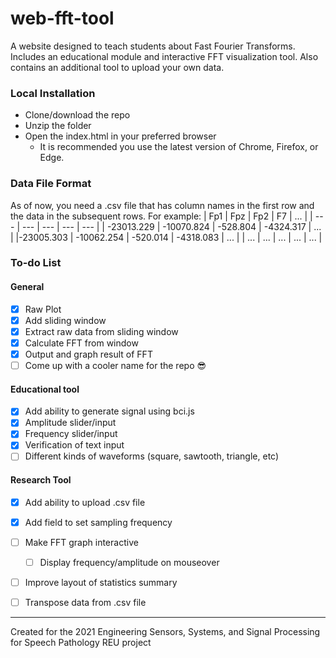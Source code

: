 # web-fft-tool
A website designed to teach students about Fast Fourier Transforms. Includes an educational module and interactive FFT visualization tool. Also contains an additional tool to upload your own data.

### Local Installation
- Clone/download the repo
- Unzip the folder
- Open the index.html in your preferred browser
  - It is recommended you use the latest version of Chrome, Firefox, or Edge.

### Data File Format
As of now, you need a .csv file that has column names in the first row and the data in the subsequent rows.
For example: 
| Fp1 | Fpz | Fp2 | F7  | ... |
| --- | --- | --- | --- | --- |
| -23013.229 | -10070.824 | -528.804 | -4324.317 | ... |
|-23005.303 | -10062.254 | -520.014 | -4318.083 | ... |
| ... | ... | ... | ... | ... |

### To-do List
#### General
- [x] Raw Plot
- [x] Add sliding window
- [x] Extract raw data from sliding window
- [x] Calculate FFT from window
- [x] Output and graph result of FFT
- [ ] Come up with a cooler name for the repo :sunglasses:
#### Educational tool
- [x] Add ability to generate signal using bci.js
- [x] Amplitude slider/input
- [x] Frequency slider/input
- [x] Verification of text input
- [ ] Different kinds of waveforms (square, sawtooth, triangle, etc)
#### Research Tool
- [x] Add ability to upload .csv file
- [x] Add field to set sampling frequency
- [ ] Make FFT graph interactive
  - [ ]  Display frequency/amplitude on mouseover
- [ ]  Improve layout of statistics summary
- [ ]  Transpose data from .csv file


---

Created for the 2021 Engineering Sensors, Systems, and Signal Processing for Speech Pathology REU project
